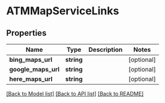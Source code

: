 # ATMMapServiceLinks

## Properties
Name | Type | Description | Notes
------------ | ------------- | ------------- | -------------
**bing_maps_url** | **string** |  | [optional] 
**google_maps_url** | **string** |  | [optional] 
**here_maps_url** | **string** |  | [optional] 

[[Back to Model list]](../README.md#documentation-for-models) [[Back to API list]](../README.md#documentation-for-api-endpoints) [[Back to README]](../README.md)


